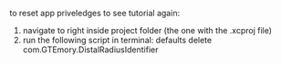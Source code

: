 to reset app priveledges to see tutorial again:

1. navigate to right inside project folder (the one with the .xcproj file)
2. run the following script in terminal: defaults delete com.GTEmory.DistalRadiusIdentifier

